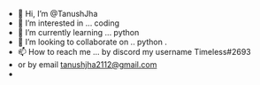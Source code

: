 - 👋 Hi, I’m @TanushJha
- 👀 I’m interested in ... coding 
- 🌱 I’m currently learning ... python 
- 💞️ I’m looking to collaborate on .. python 
.
- 📫 How to reach me ... by discord my username  Timeless#2693
- or by email tanushjha2112@gmail.com
- 

<!---
TanushJha/TanushJha is a ✨ special ✨ repository because its `README.md` (this file) appears on your GitHub profile.
You can click the Preview link to take a look at your changes.
--->
